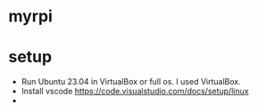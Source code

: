 # myrpi

# setup

- Run Ubuntu 23.04 in VirtualBox or full os. I used VirtualBox.
- Install vscode https://code.visualstudio.com/docs/setup/linux
- 

